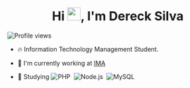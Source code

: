 <h1 align="center">Hi <img src="https://raw.githubusercontent.com/kaueMarques/kaueMarques/master/hi.gif" width="30px">, I'm Dereck Silva</h1>
<p align="left"> <img src="https://komarev.com/ghpvc/?username=derecksilva&color=yellow" alt="Profile views" /> </p>


- 🔥 Information Technology Management Student.
- 🔭 I'm currently working at [IMA](https://ima.sp.gov.br)





- 💬 Studying  ![PHP](https://img.shields.io/badge/-PHP-05122A?style=flat&logo=php)&nbsp;
![Node.js](https://img.shields.io/badge/-Node.js-05122A?style=flat&logo=node.js)&nbsp;
![MySQL](https://img.shields.io/badge/-MySQL-05122A?style=flat&logo=mysql)&nbsp;
